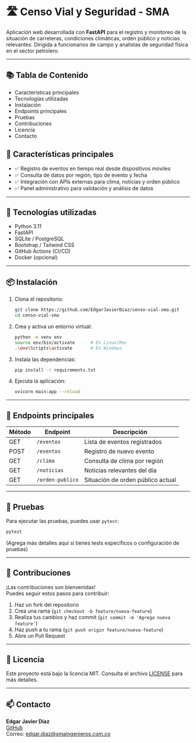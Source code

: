 # 🛣️ Censo Vial y Seguridad - SMA

Aplicación web desarrollada con **FastAPI** para el registro y monitoreo de la situación de carreteras, condiciones climáticas, orden público y noticias relevantes. Dirigida a funcionarios de campo y analistas de seguridad física en el sector petrolero.

---

## 📚 Tabla de Contenido


- Características principales
- Tecnologías utilizadas
- Instalación
- Endpoints principales
- Pruebas
- Contribuciones
- Licencia
- Contacto



## 🚀 Características principales

- ✅ Registro de eventos en tiempo real desde dispositivos móviles
- ✅ Consulta de datos por región, tipo de evento y fecha
- ✅ Integración con APIs externas para clima, noticias y orden público
- ✅ Panel administrativo para validación y análisis de datos

---

## 🧰 Tecnologías utilizadas

- Python 3.11  
- FastAPI  
- SQLite / PostgreSQL  
- Bootstrap / Tailwind CSS  
- GitHub Actions (CI/CD)  
- Docker (opcional)  

---

## 📦 Instalación

1. Clona el repositorio:

   ```bash
   git clone https://github.com/EdgarJavierDiaz/censo-vial-sma.git
   cd censo-vial-sma
   ```

2. Crea y activa un entorno virtual:

   ```bash
   python -m venv env
   source env/bin/activate      # En Linux/Mac
   .\env\Scripts\activate       # En Windows
   ```

3. Instala las dependencias:

   ```bash
   pip install -r requirements.txt
   ```

4. Ejecuta la aplicación:

   ```bash
   uvicorn main:app --reload
   ```

---

## 📡 Endpoints principales

| Método | Endpoint            | Descripción                         |
|--------|---------------------|-------------------------------------|
| GET    | `/eventos`          | Lista de eventos registrados        |
| POST   | `/eventos`          | Registro de nuevo evento            |
| GET    | `/clima`            | Consulta de clima por región        |
| GET    | `/noticias`         | Noticias relevantes del día         |
| GET    | `/orden-publico`    | Situación de orden público actual   |

---

## 🧪 Pruebas

Para ejecutar las pruebas, puedes usar `pytest`:

```bash
pytest
```

(Agrega más detalles aquí si tienes tests específicos o configuración de pruebas)

---

## 🤝 Contribuciones

¡Las contribuciones son bienvenidas!  
Puedes seguir estos pasos para contribuir:

1. Haz un fork del repositorio
2. Crea una rama (`git checkout -b feature/nueva-feature`)
3. Realiza tus cambios y haz commit (`git commit -m 'Agrega nueva feature'`)
4. Haz push a tu rama (`git push origin feature/nueva-feature`)
5. Abre un Pull Request

---

## 📄 Licencia

Este proyecto está bajo la licencia MIT. Consulta el archivo [LICENSE](LICENSE) para más detalles.

---

## 📫 Contacto

**Edgar Javier Díaz**  
[GitHub](https://github.com/EdgarJavierDiaz)  
Correo: edgar.diaz@smaingenieros.com.co
